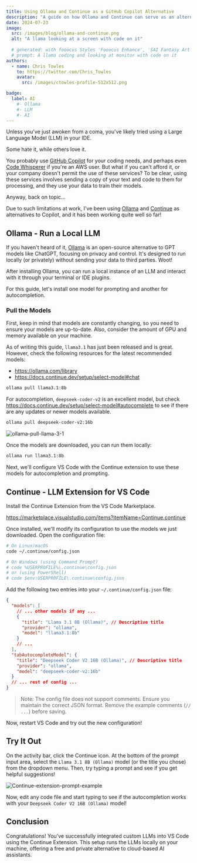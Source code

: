 ```yaml
---
title: Using Ollama and Continue as a GitHub Copilot Alternative
description: "A guide on how Ollama and Continue can serve as an alternative to GitHub Copilot."
date: 2024-07-23
image:
  src: /images/blog/ollama-and-continue.png
  alt: "A llama looking at a screen with code on it"
 
  # generated: with fooocus Styles 'Fooocus Enhance', 'SAI Fantasy Art', 'SAI Comic Book'
  # prompt: A llama coding and looking at monitor with code on it
authors:
  - name: Chris Towles
    to: https://twitter.com/Chris_Towles
    avatar:
      src: /images/ctowles-profile-512x512.png

badge:
  label: AI
    #- Ollama
    #- LLM
    #- AI
---
```


Unless you've just awoken from a coma, you've likely tried using a Large Language Model (LLM) in your IDE.

Some hate it, while others love it.

You probably use [GitHub Copilot](https://github.com/features/copilot) for your coding needs, and perhaps even [Code Whisperer](https://docs.aws.amazon.com/codewhisperer/latest/userguide/whisper-legacy.html) if you're an AWS user. But what if you can't afford it, or your company doesn't permit the use of these services? To be clear, using these services involves sending a copy of your text and code to them for processing, and they use your data to train their models.

Anyway, back on topic...

Due to such limitations at work, I've been using [Ollama](https://ollama.com/) and [Continue](https://www.continue.dev/) as alternatives to Copilot, and it has been working quite well so far!

## Ollama - Run a Local LLM

If you haven't heard of it, [Ollama](https://ollama.com/) is an open-source alternative to GPT models like ChatGPT, focusing on privacy and control. It's designed to run locally (or privately) without sending your data to third parties. Woot!

After installing Ollama, you can run a local instance of an LLM and interact with it through your terminal or IDE plugins.

For this guide, let's install one model for prompting and another for autocompletion.

### Pull the Models

First, keep in mind that models are constantly changing, so you need to ensure your models are up-to-date. Also, consider the amount of GPU and memory available on your machine.

As of writing this guide, `llama3.1` has just been released and is great. However, check the following resources for the latest recommended models:

- <https://ollama.com/library>
- <https://docs.continue.dev/setup/select-model#chat>

```bash
ollama pull llama3.1:8b
```

For autocompletion, `deepseek-coder-v2` is an excellent model, but check <https://docs.continue.dev/setup/select-model#autocomplete> to see if there are any updates or newer models available.

```bash
ollama pull deepseek-coder-v2:16b
```

![ollama-pull-llama-3-1](/images/blog/ollama-pull-llama-3-1.png)

Once the models are downloaded, you can run them locally:

```bash
ollama run llama3.1:8b
```

Next, we'll configure VS Code with the Continue extension to use these models for autocompletion and prompting.

## Continue - LLM Extension for VS Code

Install the Continue Extension from the VS Code Marketplace.

<https://marketplace.visualstudio.com/items?itemName=Continue.continue>

Once installed, we'll modify its configuration to use the models we just downloaded. Open the configuration file:

```bash
# On Linux/macOS
code ~/.continue/config.json

# On Windows (using Command Prompt)
# code %USERPROFILE%\.continue\config.json
# or (using PowerShell)
# code $env:USERPROFILE\.continue\config.json
```

Add the following two entries into your `~/.continue/config.json` file:

```json
{
  "models": [
    // ... other models if any ...
    {
      "title": "Llama 3.1 8B (Ollama)", // Descriptive title
      "provider": "ollama",
      "model": "llama3.1:8b"
    }
    // ...
  ],
  "tabAutocompleteModel": {
    "title": "Deepseek Coder V2 16B (Ollama)", // Descriptive title
    "provider": "ollama",
    "model": "deepseek-coder-v2:16b"
  }
  // ... rest of config ...
}
```

> Note: The config file does not support comments. Ensure you maintain the correct JSON format. Remove the example comments (`// ...`) before saving.

Now, restart VS Code and try out the new configuration!

## Try It Out

On the activity bar, click the Continue icon. At the bottom of the prompt input area, select the `Llama 3.1 8B (Ollama)` model (or the title you chose) from the dropdown menu. Then, try typing a prompt and see if you get helpful suggestions!

![Continue-extension-prompt-example](/images/blog/Continue-extension-prompt-example-vscode.png)

Now, edit any code file and start typing to see if the autocompletion works with your `Deepseek Coder V2 16B (Ollama)` model!

## Conclusion

Congratulations! You've successfully integrated custom LLMs into VS Code using the Continue Extension. This setup runs the LLMs locally on your machine, offering a free and private alternative to cloud-based AI assistants.
